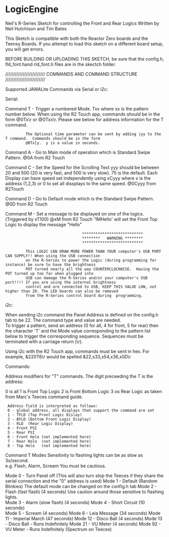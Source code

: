 # LogicEngine

Neil's R-Series Sketch for controlling the Front and Rear Logics
Written by Neil Hutchison and Tim Bates

This Sketch is compatible with both the Reactor Zero boards and the Teensy Boards.
If you attempt to load this sketch on a different board setup, you will get errors.


 BEFORE BUILDING OR UPLOADING THIS SKETCH, be sure that the config.h, fld_font.hand rld_font.h files are in the skectch folder. 

 ///////////////////////// COMMANDS AND COMMAND STRUCTURE /////////////////////////            

 
 Supported JAWALite Commands via Serial or i2c:

 Serial:

 Command T - Trigger a numbered Mode.  Txx where xx is the pattern number below. When using the R2 Touch app, commands
             should be in the form @0Tx\r or @0Txx\r. Please see below for address information for the T command. 
             
             The Optional time parameter can be sent by adding |yy to the T command.  Commands should be in the form
             @0Tx|y.  y is a value in seconds.
 
 Command A - Go to Main mode of operation which is Standard Swipe Pattern.
             @0A from R2 Touch
             
 Command C - Set the Speed for the Scrolling Text
             yyy should be between 20 and 500 (20 is very fast, and 500 is very slow).  75 is the default.
             Each Display can have speed set independently using xCyyy where x is the address (1,2,3) or 
             0 to set all dissplays to the same speed.
             @0Cyyy from R2Touch
 
 Command D - Go to Default mode which is the Standard Swipe Pattern.
             @0D from R2 Touch
             
 Command M - Set a message to be displayed on one of the logics.  (Triggered by xT100)
             @xM<message> from R2 Touch
             '1MHello' will set the Front Top Logic to display the message "Hello"
 
                                         
                                      ***************************   
                                      ********   WARNING ********
                                      ***************************
                                      
             This LOGIC CAN DRAW MORE POWER THAN YOUR computer's USB PORT CAN SUPPLY!! When using the USB connection 
             on the R-Series to power the Logic (during programming for instance) be sure to have the brightness 
             POT turned nearly all the way COUNTERCLOCKWISE.  Having the POT turned up too far when plugged into 
             USB can damage the R-Series and/or your computer's USB port!!!! If you are using the internal brightness
             control and are connected to USB, KEEP THIS VALUE LOW, not higher than 20. The LED boards can also be removed
             from the R-Series control board during  programming. 

 i2c:

 When sending i2c command the Panel Address is defined on the config.h tab to be 22.  The command type and value are needed.  
 To trigger a pattern, send an address (0 for all, 4 for front, 5 for rear) then the character 'T' and the Mode value corresponding 
 to the pattern list below to trigger the corresponding sequence. Sequences must be terminated with a carriage return (\r).  
 
 Using i2c with the R2 Touch app, commands must be sent in hex. For example, &220T6\r would be spelled &22,x33,x54,x36,x0D\r
 
 Commands:
 
 Address modifiers for "T" commands.  The digit preceeding the T is the address:
 
 0 is all
 1 is Front Top Logic
 2 is Front Bottom Logic
 3 os Rear Logic as taken from Marc's Teeces command guide.
 
     Address field is interpreted as follows:
     0 - global address, all displays that support the command are set
     1 - TFLD (Top Front Logic Dislay)
     2 - BFLD (Bottom Front Logic Display)
     3 - RLD  (Rear Logic Display)
     4 - Front PSI
     5 - Rear PSI
     6 - Front Holo (not implemented here)
     7 - Rear Holo  (not implemented here)
     8 - Top Holo   (not implemented here)

 Command T Modes
 Sensitivity to flashing lights can be as slow as 3x/second.  
   e.g. Flash, Alarm, Scream
 You must be cautious.

   Mode 0  - Turn Panel off (This will also turn stop the Teeces if they share the serial connection and the "0" address is used)
   Mode 1  - Default (Random Blinkies) The default mode can be changed on the config.h tab
   Mode 2  - Flash (fast flash) (4 seconds) Use caution around those sensitive to flashing lights.  
   Mode 3  - Alarm (slow flash) (4 seconds)
   Mode 4  - Short Circuit (10 seconds)    
   Mode 5  - Scream (4 seconds)
   Mode 6  - Leia Message (34 seconds)
   Mode 11 - Imperial March (47 seconds)
   Mode 12 - Disco Ball (4 seconds)
   Mode 13 - Disco Ball - Runs Indefinitely
   Mode 21 - VU Meter (4 seconds)
   Mode 92 - VU Meter - Runs Indefinitely (Spectrum on Teeces)

